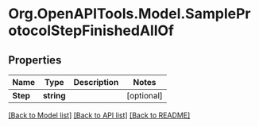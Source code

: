 
# Org.OpenAPITools.Model.SampleProtocolStepFinishedAllOf

## Properties

Name | Type | Description | Notes
------------ | ------------- | ------------- | -------------
**Step** | **string** |  | [optional] 

[[Back to Model list]](../README.md#documentation-for-models)
[[Back to API list]](../README.md#documentation-for-api-endpoints)
[[Back to README]](../README.md)

